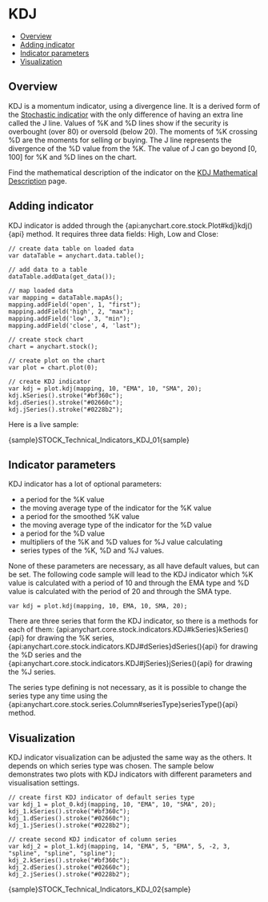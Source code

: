 # KDJ

* [Overview](#overview)
* [Adding indicator](#adding_indicator)
* [Indicator parameters](#indicator_parameters)
* [Visualization](#visualization)

## Overview

KDJ is a momentum indicator, using a divergence line. It is a derived form of the [Stochastic indicatior](Stochastic_Oscillator) with the only difference of having an extra line called the J line. Values of %K and %D lines show if the security is overbought (over 80) or oversold (below 20). The moments of %K crossing %D are the moments for selling or buying. The J line represents the divergence of the %D value from the %K. The value of J can go beyond [0, 100] for %K and %D lines on the chart.

Find the mathematical description of the indicator on the [KDJ Mathematical Description](Mathematical_Description#kdj) page.

## Adding indicator

KDJ indicator is added through the {api:anychart.core.stock.Plot#kdj}kdj(){api} method. It requires three data fields: High, Low and Close:

```
// create data table on loaded data
var dataTable = anychart.data.table();

// add data to a table
dataTable.addData(get_data());

// map loaded data
var mapping = dataTable.mapAs();
mapping.addField('open', 1, "first");
mapping.addField('high', 2, "max");
mapping.addField('low', 3, "min");
mapping.addField('close', 4, 'last");

// create stock chart
chart = anychart.stock();

// create plot on the chart
var plot = chart.plot(0);

// create KDJ indicator
var kdj = plot.kdj(mapping, 10, "EMA", 10, "SMA", 20);
kdj.kSeries().stroke("#bf360c");
kdj.dSeries().stroke("#02660c");
kdj.jSeries().stroke("#0228b2");
```

Here is a live sample:

{sample}STOCK\_Technical\_Indicators\_KDJ\_01{sample}

## Indicator parameters

KDJ indicator has a lot of optional parameters: 
- a period for the %K value 
- the moving average type of the indicator for the %K value
- a period for the smoothed %K value
- the moving average type of the indicator for the %D value
- a period for the %D value
- multipliers of the %K and %D values for %J value calculating 
- series types of the %K, %D and %J values. 

None of these parameters are necessary, as all have default values, but can be set. The following code sample will lead to the KDJ indicator which %K value is calculated with a period of 10 and through the EMA type and %D value is calculated with the period of 20 and through the SMA type.

```
var kdj = plot.kdj(mapping, 10, EMA, 10, SMA, 20);
```

There are three series that form the KDJ indicator, so there is a methods for each of them: {api:anychart.core.stock.indicators.KDJ#kSeries}kSeries(){api} for drawing the %K series, {api:anychart.core.stock.indicators.KDJ#dSeries}dSeries(){api} for drawing the %D series and the {api:anychart.core.stock.indicators.KDJ#jSeries}jSeries(){api} for drawing the %J series.

The series type defining is not necessary, as it is possible to change the series type any time using the {api:anychart.core.stock.series.Column#seriesType}seriesType(){api} method. 


## Visualization

KDJ indicator visualization can be adjusted the same way as the others. It depends on which series type was chosen. The sample below demonstrates two plots with KDJ indicators with different parameters and visualisation settings.

```
// create first KDJ indicator of default series type
var kdj_1 = plot_0.kdj(mapping, 10, "EMA", 10, "SMA", 20);
kdj_1.kSeries().stroke("#bf360c");
kdj_1.dSeries().stroke("#02660c");
kdj_1.jSeries().stroke("#0228b2");

// create second KDJ indicator of column series
var kdj_2 = plot_1.kdj(mapping, 14, "EMA", 5, "EMA", 5, -2, 3, "spline", "spline", "spline");
kdj_2.kSeries().stroke("#bf360c");
kdj_2.dSeries().stroke("#02660c");
kdj_2.jSeries().stroke("#0228b2");
```

{sample}STOCK\_Technical\_Indicators\_KDJ\_02{sample}
